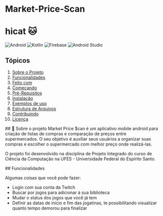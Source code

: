 # Market-Price-Scan
# hicat :cat:


![Android](https://img.shields.io/static/v1?label=made%20for&message=android&color=green&style=for-the-badge&logo=ANDROID) ![Kotlin](https://img.shields.io/badge/kotlin-%237F52FF.svg?style=for-the-badge&logo=kotlin&logoColor=white) ![Firebase](https://img.shields.io/badge/Firebase-039BE5?style=for-the-badge&logo=Firebase&logoColor=white) ![Android Studio](https://img.shields.io/badge/Android%20Studio-3DDC84.svg?style=for-the-badge&logo=android-studio&logoColor=white)

## Tópicos
  <ol>
    <li><a href="#sobre-o-projeto">Sobre o Projeto</a></li>
    <li><a href="#funcionalidades">Funcionalidades</a></li>
    <li><a href="#feito-com">Feito com</a></li>
    <li><a href="#comecando">Começando</a></li>
    <li><a href="#pre-requisitos">Pré-Requisitos</a></li>
    <li><a href="#instalacao">Instalação</a></li>
    <li><a href="#exemplos-de-uso">Exemplos de uso</a></li>
    <li><a href="#estrutura-de-arquivos">Estrutura de Arquivos</a></li>
    <li><a href="#contribuindo">Contribuindo</a></li>
    <li><a href="#licenca">Licença</a></li>
  </ol>


<div id="sobre-o-projeto"> </div>
## 📝 Sobre o projeto
Market Price $can é um aplicativo mobile android para criação de listas de compras e comparação de preços entre supermercados. O seu objetivo é auxiliar seus usuários a organizar suas compras e escolher o supermercado com melhor preço onde realizá-las. 

O projeto foi desenvolvido na disciplina de Projeto Integrado do curso de Ciência da Computação na UFES - Universidade Federal do Espírito Santo.


<div id="funcionalidades"> </div>
## Funcionalidades

Algumas coisas que você pode fazer:
* Login com sua conta da Twitch
* Buscar por jogos para adicionar à sua biblioteca
* Mudar o status dos jogos que você já tem
* Definir as datas de início e fim das jogatinas, te possibilitando visualizar quanto tempo demorou para finalizar
